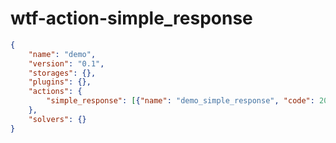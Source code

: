 # wtf-action-simple_response
```json
{
	"name": "demo",
	"version": "0.1",
	"storages": {},
	"plugins": {},
	"actions": {
		"simple_response": [{"name": "demo_simple_response", "code": 200, "headers": {}}]
	},
	"solvers": {}
}
```